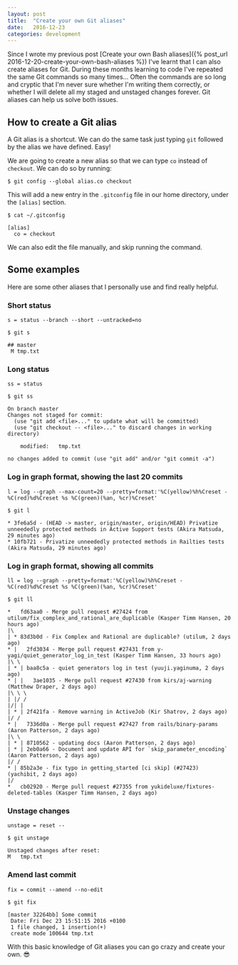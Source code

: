 ```yaml
---
layout: post
title:  "Create your own Git aliases"
date:   2016-12-23
categories: development
---
```


Since I wrote my previous post [Create your own Bash aliases]({% post_url 2016-12-20-create-your-own-bash-aliases %}) I've learnt that I can also create aliases for Git. During these months learning to code I've repeated the same Git commands so many times... Often the commands are so long and cryptic that I'm never sure whether I'm writing them correctly, or whether I will delete all my staged and unstaged changes forever. Git aliases can help us solve both issues.

## How to create a Git alias

A Git alias is a shortcut. We can do the same task just typing `git` followed by the alias we have defined. Easy!

We are going to create a new alias so that we can type `co` instead of `checkout`. We can do so by running:

```
$ git config --global alias.co checkout
```

This will add a new entry in the `.gitconfig` file in our home directory, under the `[alias]` section.

```
$ cat ~/.gitconfig

[alias]
  co = checkout
```

We can also edit the file manually, and skip running the command.

## Some examples

Here are some other aliases that I personally use and find really helpful.

### Short status

```
s = status --branch --short --untracked=no
```

```
$ git s

## master
 M tmp.txt
```

### Long status

```
ss = status
```

```
$ git ss

On branch master
Changes not staged for commit:
  (use "git add <file>..." to update what will be committed)
  (use "git checkout -- <file>..." to discard changes in working directory)

	modified:   tmp.txt

no changes added to commit (use "git add" and/or "git commit -a")
```

### Log in graph format, showing the last 20 commits

```
l = log --graph --max-count=20 --pretty=format:'%C(yellow)%h%Creset -%C(red)%d%Creset %s %C(green)(%an, %cr)%Creset'
```

```
$ git l

* 3fe6a5d - (HEAD -> master, origin/master, origin/HEAD) Privatize unneededly protected methods in Active Support tests (Akira Matsuda, 29 minutes ago)
* 10fb721 - Privatize unneededly protected methods in Railties tests (Akira Matsuda, 29 minutes ago)
```

### Log in graph format, showing all commits

```
ll = log --graph --pretty=format:'%C(yellow)%h%Creset -%C(red)%d%Creset %s %C(green)(%an, %cr)%Creset'
```

```
$ git ll

*   fd63aa0 - Merge pull request #27424 from utilum/fix_complex_and_rational_are_duplicable (Kasper Timm Hansen, 20 hours ago)
|\  
| * 83d3b0d - Fix Complex and Rational are duplicable? (utilum, 2 days ago)
* |   2fd3034 - Merge pull request #27431 from y-yagi/quiet_generator_log_in_test (Kasper Timm Hansen, 33 hours ago)
|\ \  
| * | baa8c5a - quiet generators log in test (yuuji.yaginuma, 2 days ago)
* | |   3ae1035 - Merge pull request #27430 from kirs/aj-warning (Matthew Draper, 2 days ago)
|\ \ \  
| |/ /  
|/| |   
| * | 2f421fa - Remove warning in ActiveJob (Kir Shatrov, 2 days ago)
|/ /  
* |   7336d0a - Merge pull request #27427 from rails/binary-params (Aaron Patterson, 2 days ago)
|\ \  
| * | 8710562 - updating docs (Aaron Patterson, 2 days ago)
| * | 2eb0a66 - Document and update API for `skip_parameter_encoding` (Aaron Patterson, 2 days ago)
|/ /  
* | 85b2a3e - fix typo in getting_started [ci skip] (#27423) (yachibit, 2 days ago)
|/  
*   cb02920 - Merge pull request #27355 from yukideluxe/fixtures-deleted-tables (Kasper Timm Hansen, 2 days ago)
```

### Unstage changes

```
unstage = reset --
```

```
$ git unstage

Unstaged changes after reset:
M	tmp.txt
```

### Amend last commit

```
fix = commit --amend --no-edit
```

```
$ git fix

[master 32264bb] Some commit
 Date: Fri Dec 23 15:51:15 2016 +0100
 1 file changed, 1 insertion(+)
 create mode 100644 tmp.txt
```

With this basic knowledge of Git aliases you can go crazy and create your own. 😎
